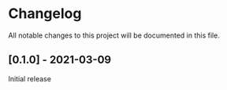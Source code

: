 # Changelog
All notable changes to this project will be documented in this file.

## [0.1.0] - 2021-03-09
Initial release
